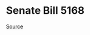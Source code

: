 # Senate Bill 5168

[Source](http://lawfilesext.leg.wa.gov/biennium/2023-24/Pdf/Bills/Senate%20Bills/5168.pdf)